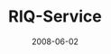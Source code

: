 ---
layout: music 
title: "RIQ-Service"
series: "RIQ"
date: 2008-06-02 
description: ""
audio: "http://s3.amazonaws.com/crossroadsaudiomessages/RIQ_03_Serving_05-24-08_Tome_webaudio.mp3"
audio-duration: "42:30"
src: "http://www.crossroads.net/players/media/mediumHz/RIQ_225.gif"
---